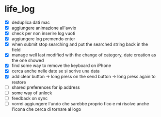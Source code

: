 # life_log

* [x] deduplica dati mac
* [x] aggiungere animazione all'avvio
* [x] check per non inserire log vuoti
* [x] aggiungere log premendo enter
* [x] when submit stop searching and put the searched string back in the field
* [x] manage well last modified with the change of category, date creation as the one showed
* [x] find some way to remove the keyboard on iPhone
* [x] cerca anche nelle date se si scrive una data
* [x] add clear button -> long press on the send button -> long press again to restore
* [ ] shared preferences for ip address
* [ ] some way of unlock
* [ ] feedback on sync
* [ ] vorrei aggiungere l'undo che sarebbe proprio fico e mi risolve anche l'icona che cerca di tornare al logo
